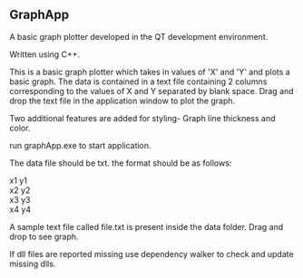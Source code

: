 ## GraphApp

A basic graph plotter developed in the QT development environment. 

Written using C++. 

This is a basic graph plotter which takes in values of 'X' and 'Y' and plots a basic graph. The data is contained in a text file containing 2 columns corresponding to the values of X and Y separated by blank space.
Drag and drop the text file in the application window to plot the graph.

Two additional features are added for styling- Graph line thickness and color.

run graphApp.exe to start application.

The data file should be txt. the format should be as follows:

x1 y1<br>
x2 y2<br>
x3 y3<br>
x4 y4

A sample text file called file.txt is present inside the data folder. Drag and drop to see graph.

If dll files are reported missing use dependency walker to check and update missing dlls.
